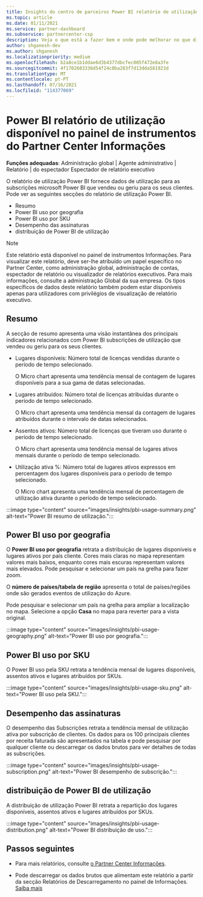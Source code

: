 ```yaml
---
title: Insights do centro de parceiros Power BI relatório de utilização
ms.topic: article
ms.date: 01/11/2021
ms.service: partner-dashboard
ms.subservice: partnercenter-csp
description: Veja o que está a fazer bem e onde pode melhorar no que diz respeito ao uso de Power BI subscrições que vende ou gere para os seus clientes.
author: shganesh-dev
ms.author: shganesh
ms.localizationpriority: medium
ms.openlocfilehash: b2a8ce1b1ddae6d3b4377dbcfec005f472e8a3fe
ms.sourcegitcommit: 4f1702683336d54f24c0ba283f7d13dda581923d
ms.translationtype: MT
ms.contentlocale: pt-PT
ms.lasthandoff: 07/16/2021
ms.locfileid: "114377069"
---
```

# <a name="power-bi-usage-report-available-from-the-partner-center-insights-dashboard"></a>Power BI relatório de utilização disponível no painel de instrumentos do Partner Center Informações

**Funções adequadas**: Administração global | Agente administrativo | Relatório | do espectador Espectador de relatório executivo

O relatório de utilização Power BI fornece dados de utilização para as subscrições microsoft Power BI que vendeu ou geriu para os seus clientes. Pode ver as seguintes secções do relatório de utilização Power BI.

- Resumo
- Power BI uso por geografia
- Power BI uso por SKU
- Desempenho das assinaturas
- distribuição de Power BI de utilização

 > [!NOTE]
 > Este relatório está disponível no painel de instrumentos Informações. Para visualizar este relatório, deve ser-lhe atribuído um papel específico no Partner Center, como administração global, administração de contas, espectador de relatório ou visualizador de relatórios executivos. Para mais informações, consulte a administração Global da sua empresa. Os tipos específicos de dados deste relatório também podem estar disponíveis apenas para utilizadores com privilégios de visualização de relatório executivo.

## <a name="summary"></a>Resumo

A secção de resumo apresenta uma visão instantânea dos principais indicadores relacionados com Power BI subscrições de utilização que vendeu ou geriu para os seus clientes. 

- Lugares disponíveis: Número total de licenças vendidas durante o período de tempo selecionado.

   O Micro chart apresenta uma tendência mensal de contagem de lugares disponíveis para a sua gama de datas selecionadas.

- Lugares atribuídos: Número total de licenças atribuídas durante o período de tempo selecionado.

   O Micro chart apresenta uma tendência mensal da contagem de lugares atribuídos durante o intervalo de datas selecionados.

- Assentos ativos: Número total de licenças que tiveram uso durante o período de tempo selecionado. 

   O Micro chart apresenta uma tendência mensal de lugares ativos mensais durante o período de tempo selecionado.

- Utilização ativa %: Número total de lugares ativos expressos em percentagem dos lugares disponíveis para o período de tempo selecionado. 

   O Micro chart apresenta uma tendência mensal de percentagem de utilização ativa durante o período de tempo selecionado.

:::image type="content" source="images/insights/pbi-usage-summary.png" alt-text="Power BI resumo de utilização.":::

## <a name="power-bi-usage-by-geography"></a>Power BI uso por geografia

O **Power BI uso por geografia** retrata a distribuição de lugares disponíveis e lugares ativos por país cliente. Cores mais claras no mapa representam valores mais baixos, enquanto cores mais escuras representam valores mais elevados. Pode pesquisar e selecionar um país na grelha para fazer zoom.

O **número de países/tabela de região** apresenta o total de países/regiões onde são gerados eventos de utilização do Azure.

Pode pesquisar e selecionar um país na grelha para ampliar a localização no mapa. Selecione a opção **Casa** no mapa para reverter para a vista original.

:::image type="content" source="images/insights/pbi-usage-geography.png" alt-text="Power BI uso por geografia.":::

## <a name="power-bi-usage-by-sku"></a>Power BI uso por SKU

O Power BI uso pela SKU retrata a tendência mensal de lugares disponíveis, assentos ativos e lugares atribuídos por SKUs.

:::image type="content" source="images/insights/pbi-usage-sku.png" alt-text="Power BI uso pela SKU.":::

## <a name="subscriptions-performance"></a>Desempenho das assinaturas

O desempenho das Subscrições retrata a tendência mensal de utilização ativa por subscrição de clientes. Os dados para os 100 principais clientes por receita faturada são apresentados na tabela e pode pesquisar por qualquer cliente ou descarregar os dados brutos para ver detalhes de todas as subscrições.

:::image type="content" source="images/insights/pbi-usage-subscription.png" alt-text="Power BI desempenho de subscrição.":::

## <a name="power-bi-usage-distribution"></a>distribuição de Power BI de utilização

A distribuição de utilização Power BI retrata a repartição dos lugares disponíveis, assentos ativos e lugares atribuídos por SKUs.

:::image type="content" source="images/insights/pbi-usage-distribution.png" alt-text="Power BI distribuição de uso.":::

## <a name="next-steps"></a>Passos seguintes

- Para mais relatórios, consulte [o Partner Center Informações](partner-center-insights.md).

- Pode descarregar os dados brutos que alimentam este relatório a partir da secção Relatórios de Descarregamento no painel de Informações. [Saiba mais](insights-download-reports.md) 

